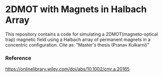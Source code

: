 # 2DMOT with Magnets in Halbach Array

This repository contains a code for simulating a 2DMOT(magneto-optical trap) magnetic field using a Halbach array of permanent magnets in a concentric configuration. Cite as: "Master's thesis (Pranav Kulkarni)"

### Reference

https://onlinelibrary.wiley.com/doi/abs/10.1002/cmr.a.20165

